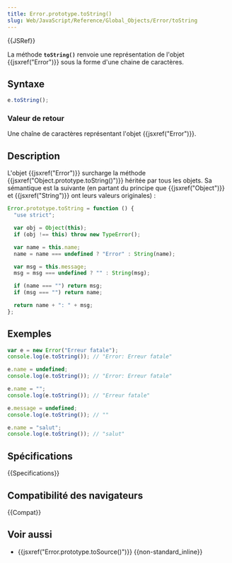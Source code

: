 ```yaml
---
title: Error.prototype.toString()
slug: Web/JavaScript/Reference/Global_Objects/Error/toString
---
```


{{JSRef}}

La méthode **`toString()`** renvoie une représentation de l'objet {{jsxref("Error")}} sous la forme d'une chaine de caractères.

## Syntaxe

```js
e.toString();
```

### Valeur de retour

Une chaîne de caractères représentant l'objet {{jsxref("Error")}}.

## Description

L'objet {{jsxref("Error")}} surcharge la méthode {{jsxref("Object.prototype.toString()")}} héritée par tous les objets. Sa sémantique est la suivante (en partant du principe que {{jsxref("Object")}} et {{jsxref("String")}} ont leurs valeurs originales) :

```js
Error.prototype.toString = function () {
  "use strict";

  var obj = Object(this);
  if (obj !== this) throw new TypeError();

  var name = this.name;
  name = name === undefined ? "Error" : String(name);

  var msg = this.message;
  msg = msg === undefined ? "" : String(msg);

  if (name === "") return msg;
  if (msg === "") return name;

  return name + ": " + msg;
};
```

## Exemples

```js
var e = new Error("Erreur fatale");
console.log(e.toString()); // "Error: Erreur fatale"

e.name = undefined;
console.log(e.toString()); // "Error: Erreur fatale"

e.name = "";
console.log(e.toString()); // "Erreur fatale"

e.message = undefined;
console.log(e.toString()); // ""

e.name = "salut";
console.log(e.toString()); // "salut"
```

## Spécifications

{{Specifications}}

## Compatibilité des navigateurs

{{Compat}}

## Voir aussi

- {{jsxref("Error.prototype.toSource()")}} {{non-standard_inline}}

